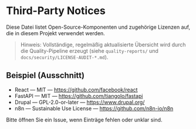 # Third-Party Notices

Diese Datei listet Open-Source-Komponenten und zugehörige Lizenzen auf, die in diesem Projekt verwendet werden.

> Hinweis: Vollständige, regelmäßig aktualisierte Übersicht wird durch die Quality-Pipeline erzeugt (siehe `quality-reports/` und `docs/security/LICENSE-AUDIT-*.md`).

## Beispiel (Ausschnitt)

- React — MIT — https://github.com/facebook/react
- FastAPI — MIT — https://github.com/tiangolo/fastapi
- Drupal — GPL-2.0-or-later — https://www.drupal.org/
- n8n — Sustainable Use License — https://github.com/n8n-io/n8n

Bitte öffnen Sie ein Issue, wenn Einträge fehlen oder unklar sind.
